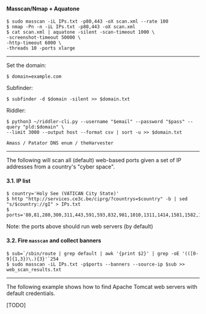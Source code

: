 #### Masscan/Nmap + Aquatone

```
$ sudo masscan -iL IPs.txt -p80,443 -oX scan.xml --rate 100
$ nmap -Pn -n -iL IPs.txt -p80,443 -oX scan.xml
$ cat scan.xml | aquatone -silent -scan-timeout 1000 \
-screenshot-timeout 50000 \
-http-timeout 6000 \
-threads 10 -ports xlarge
```

---

Set the domain:
```
$ domain=example.com
```

Subfinder:
```
$ subfinder -d $domain -silent >> $domain.txt
```

Riddler:
```
$ python3 ~/riddler-cli.py --username "$email" --password "$pass" --query "pld:$domain" \
--limit 3000 --output host --format csv | sort -u >> $domain.txt
```

```
Amass / Patator DNS enum / theHarvester
```

---

The following will scan all (default) web-based ports given a set of IP addresses from a country's "cyber space".

#### 3.1. IP list

```
$ country='Holy See (VATICAN City State)'
$ http "http://services.ce3c.be/ciprg/?countrys=$country" -b | sed "s/$country://gI" > IPs.txt
$ ports='80,81,280,300,311,443,591,593,832,981,1010,1311,1414,1581,1582,1583,2082,2086,2087,2095,2096,2480,3000,3128,3333,3702,4125,4243,4444,4445,4567,4711,4712,4847,4993,5000,5010,5104,5108,5280,5281,5357,5433,5555,5556,5800,5988,5989,6200,6201,6225,6227,6240,6244,6255,6436,6437,6543,7000,7001,7002,7396,7474,8000,8001,8008,8014,8042,8069,8080,8081,8083,8088,8090,8091,8118,8123,8172,8200,8222,8243,8280,8281,8333,8337,8384,8443,8500,8530,8531,8834,8840,8880,8887,8888,8983,9000,9043,9060,9080,9090,9091,9200,9389,9443,9800,9981,9999,10000,10212,11371,12443,14439,16000,16080,16200,16225,16250,16300,16400,18091,18092,20000,20720,20790,24465,55672'
```
Note: the ports above should run web servers (by default)

#### 3.2. Fire `masscan` and collect banners
```
$ sub=`/sbin/route | grep default | awk '{print $2}' | grep -oE '(([0-9]{1,3})\.){3}'`254
$ sudo masscan -iL IPs.txt -p$ports --banners --source-ip $sub >> web_scan_results.txt
```

---

The following example shows how to find Apache Tomcat web servers with default credentials.

[TODO]
